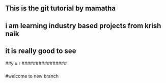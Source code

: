 ##   This is the git tutorial by mamatha
##  i am learning industry based projects from krish naik
## it is really good  to see 
##y u r
################

###
#welcome to new branch


